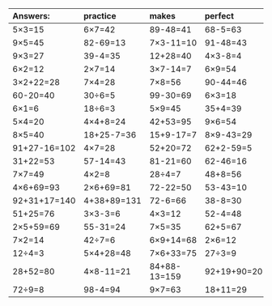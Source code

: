 | Answers: | practice | makes | perfect | ! |
| :--- | :--- | :--- | :--- | :--- |
| 5×3=15 | 6×7=42 | 89-48=41 | 68-5=63 | 8×6+52=100 | 
| 9×5=45 | 82-69=13 | 7×3-11=10 | 91-48=43 | 10÷2=5 | 
| 9×3=27 | 39-4=35 | 12+28=40 | 4×3-8=4 | 3×3=9 | 
| 6×2=12 | 2×7=14 | 3×7-14=7 | 6×9=54 | 9×6+3=57 | 
| 3×2+22=28 | 7×4=28 | 7×8=56 | 90-44=46 | 18÷9=2 | 
| 60-20=40 | 30÷6=5 | 99-30=69 | 6×3=18 | 6×2+68=80 | 
| 6×1=6 | 18÷6=3 | 5×9=45 | 35+4=39 | 9×2=18 | 
| 5×4=20 | 4×4+8=24 | 42+53=95 | 9×6=54 | 65-41=24 | 
| 8×5=40 | 18+25-7=36 | 15+9-17=7 | 8×9-43=29 | 21+74=95 | 
| 91+27-16=102 | 4×7=28 | 52+20=72 | 62+2-59=5 | 97+72+22=191 | 
| 31+22=53 | 57-14=43 | 81-21=60 | 62-46=16 | 64+74+47=185 | 
| 7×7=49 | 4×2=8 | 28÷4=7 | 48+8=56 | 62+24-54=32 | 
| 4×6+69=93 | 2×6+69=81 | 72-22=50 | 53-43=10 | 9×9=81 | 
| 92+31+17=140 | 4+38+89=131 | 72-6=66 | 38-8=30 | 70+21+97=188 | 
| 51+25=76 | 3×3-3=6 | 4×3=12 | 52-4=48 | 24÷8=3 | 
| 2×5+59=69 | 55-31=24 | 7×5=35 | 62+5=67 | 17+1=18 | 
| 7×2=14 | 42÷7=6 | 6×9+14=68 | 2×6=12 | 7×6=42 | 
| 12÷4=3 | 5×4+28=48 | 7×6+33=75 | 27÷3=9 | 67+59-27=99 | 
| 28+52=80 | 4×8-11=21 | 84+88-13=159 | 92+19+90=201 | 3×4=12 | 
| 72÷9=8 | 98-4=94 | 9×7=63 | 18+11=29 | 2×2=4 | 
